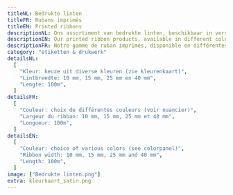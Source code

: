 ```yaml
---
titleNL: Bedrukte linten
titleFR: Rubans imprimés
titleEN: Printed ribbons
descriptionNL: Ons assortiment van bedrukte linten, beschikbaar in verschillende kleuren.
descriptionEN: Our printed ribbon products, available in different colors.
descriptionFR: Notre gamme de ruban imprimés, disponible en différentes couleurs.
category: "etiketten & drukwerk"
detailsNL:
  [
    "Kleur: keuze uit diverse kleuren (zie kleurenkaart)",
    "Lintbreedte: 10 mm, 15 mm, 25 mm en 40 mm",
    "Lengte: 100m",
  ]
detailsFR:
  [
    "Couleur: choix de différentes couleurs (voir nuancier)",
    "Largeur du ribban: 10 mm, 15 mm, 25 mm et 40 mm",
    "Longueur: 100m",
  ]
detailsEN:
  [
    "Couleur: choice of various colors (see colorpanel)",
    "Ribbon width: 10 mm, 15 mm, 25 mm and 40 mm",
    "Length: 100m",
  ]
image: ["Bedrukte linten.png"]
extra: kleurkaart_satin.png
---
```

